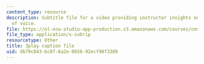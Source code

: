 ```yaml
---
content_type: resource
description: Subtitle file for a video providing instructor insights on fostering  diversity
  of voice.
file: https://ol-ocw-studio-app-production.s3.amazonaws.com/courses/cms-611j-creating-video-games-fall-2014/db79c843bc8f6a2e865892ecf90f3389_cBoUvyAaEUY.srt
file_type: application/x-subrip
resourcetype: Other
title: 3play caption file
uid: db79c843-bc8f-6a2e-8658-92ecf90f3389
---
```


